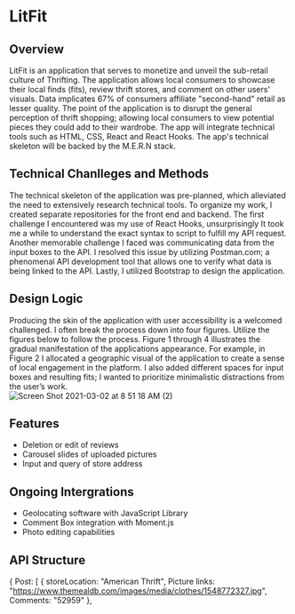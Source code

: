 # LitFit

## Overview
LitFit is an application that serves to monetize and unveil the sub-retail culture of Thrifting. The application allows local consumers to showcase their local finds (fits), review thrift stores, and comment on other users' visuals. Data implicates 67% of consumers affiliate "second-hand" retail as lesser quality. The point of the application is to disrupt the general perception of thrift shopping; allowing local consumers to view potential pieces they could add to their wardrobe.  The app will integrate technical tools such as HTML, CSS, React and React Hooks. The app's technical skeleton will be backed by the M.E.R.N stack.  

## Technical Chanlleges and Methods
The technical skeleton of the application was pre-planned, which alleviated the need to extensively research technical tools.  To organize my work, I created separate repositories for the front end and backend. The first challenge I encountered was my use of React Hooks, unsurprisingly It took me a while to understand the exact syntax to script to fulfill my API request. Another memorable challenge I faced was communicating data from the input boxes to the API. I resolved this issue by utilizing Postman.com; a phenomenal API development tool that allows one to verify what data is being linked to the API.  Lastly, I utilized Bootstrap to design the application. 

## Design Logic
Producing the skin of the application with user accessibility is a welcomed challenged. I often break the process down into four figures. Utilize the figures below to follow the process. Figure 1 through 4 illustrates the gradual manifestation of the applications appearance. For example, in Figure 2 I allocated a geographic visual of the application to create a sense of local engagement in the platform. I also added different spaces for input boxes and resulting fits; I wanted to prioritize minimalistic distractions from the user’s work.   
![Screen Shot 2021-03-02 at 8 51 18 AM (2)](https://user-images.githubusercontent.com/64925416/109658686-df4fd900-7b34-11eb-8406-6f43c57b22f7.png)


##  Features 
-  Deletion or edit of reviews
-  Carousel slides of uploaded pictures 
-  Input and query of store address 
## Ongoing Intergrations
- Geolocating software with JavaScript Library  
- Comment Box integration with Moment.js  
- Photo editing capabilities  

## API Structure

{
Post: [
{
storeLocation: "American Thrift",
Picture links: "https://www.themealdb.com/images/media/clothes/1548772327.jpg",
Comments: "52959"
},
